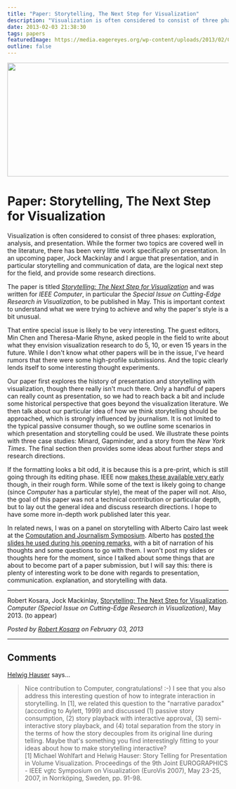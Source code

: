 ```yaml
---
title: "Paper: Storytelling, The Next Step for Visualization"
description: "Visualization is often considered to consist of three phases: exploration, analysis, and presentation. While the former two topics are covered well in the literature, there has been very little work specifically on presentation. In an upcoming paper, Jock Mackinlay and I argue that presentation, and in particular storytelling and communication of data, are the logical next step for the field, and provide some research directions."
date: 2013-02-03 21:38:30
tags: papers
featuredImage: https://media.eagereyes.org/wp-content/uploads/2013/02/Computer-Storytelling-teaser.jpg
outline: false
---
```


<p align="center"><img src="https://media.eagereyes.org/wp-content/uploads/2013/02/Computer-Storytelling-teaser.jpg" width="600" height="259" /></p>

# Paper: Storytelling, The Next Step for Visualization

Visualization is often considered to consist of three phases: exploration, analysis, and presentation. While the former two topics are covered well in the literature, there has been very little work specifically on presentation. In an upcoming paper, Jock Mackinlay and I argue that presentation, and in particular storytelling and communication of data, are the logical next step for the field, and provide some research directions.

The paper is titled <em><a href="/publications/Kosara-Computer-2013">Storytelling: The Next Step for Visualization</a></em> and was written for <em>IEEE Computer</em>, in particular the <em>Special Issue on Cutting-Edge Research in Visualization</em>, to be published in May. This is important context to understand what we were trying to achieve and why the paper's style is a bit unusual.

That entire special issue is likely to be very interesting. The guest editors, Min Chen and Theresa-Marie Rhyne, asked people in the field to write about what they envision visualization research to do 5, 10, or even 15 years in the future. While I don't know what other papers will be in the issue, I've heard rumors that there were some high-profile submissions. And the topic clearly lends itself to some interesting thought experiments.

Our paper first explores the history of presentation and  storytelling with visualization, though there really isn't much there. Only a handful of papers can really count as presentation, so we had to reach back a bit and include some historical perspective that goes beyond the visualization literature. We then talk about our particular idea of how we think storytelling should be approached, which is strongly influenced by journalism. It is not limited to the typical passive consumer though, so we outline some scenarios in which presentation and storytelling could be used. We illustrate these points with three case studies: Minard, Gapminder, and a story from the <em>New York Times</em>. The final section then provides some ideas about further steps and research directions.

If the formatting looks a bit odd, it is because this is a pre-print, which is still going through its editing phase. IEEE now <a href="http://www.computer.org/csdl/mags/co/preprint/06412677-abs.html">makes these available very early</a> though, in their rough form. While some of the text is likely going to change (since <em>Computer</em> has a particular style), the meat of the paper will not. Also, the goal of this paper was not a technical contribution or particular depth, but to lay out the general idea and discuss research directions. I hope to have some more in-depth work published later this year.

In related news, I was on a panel on storytelling with Alberto Cairo last week at the <a href="http://computation-and-journalism.com/symposium2013/">Computation and Journalism Symposium</a>. Alberto has <a href="http://www.thefunctionalart.com/2013/02/storytelling-with-data-visualization.html">posted the slides he used during his opening remarks</a>, with a bit of narration of his thoughts and some questions to go with them. I won't post my slides or thoughts here for the moment, since I talked about some things that are about to become part of a paper submission, but I will say this: there is plenty of interesting work to be done with regards to presentation, communication. explanation, and storytelling with data.

<hr />

Robert Kosara, Jock Mackinlay, <a href="/publications/Kosara-Computer-2013">Storytelling: The Next Step for Visualization</a>. <em>Computer (Special Issue on Cutting-Edge Research in Visualization)</em>, May 2013. (to appear)


_Posted by <a href="/about">Robert Kosara</a> on February 03, 2013_


<aside class="comments">

---
## Comments

<a href="http://www.ii.UiB.no/vis/" rel="nofollow noopener" target="_blank">Helwig Hauser</a> says…
>	Nice contribution to Computer, congratulations!  :-)  I see that you also address this interesting question of how to integrate interaction in storytelling.  In [1], we related this question to the "narrative paradox" (according to Aylett, 1999) and discussed (1) passive story consumption, (2) story playback with interactive approval, (3) semi-interactive story playback, and (4) total separation from the story in the terms of how the story decouples from its original line during telling.  Maybe that's something you find interestingly fitting to your ideas about how to make storytelling interactive?  
>	[1] Michael Wohlfart and Helwig Hauser: Story Telling for Presentation in Volume Visualization. Proceedings of the 9th Joint EUROGRAPHICS - IEEE vgtc Symposium on Visualization (EuroVis 2007), May 23-25, 2007, in Norrköping, Sweden, pp. 91-98.

</aside>

